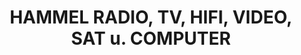 ---
title: "HAMMEL RADIO, TV, HIFI, VIDEO, SAT u. COMPUTER"
url: /bingen-am-rhein/hammel-radio-tv-hifi-video-sat-u-computer/
shop: Elektronik
---